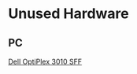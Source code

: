 # Unused Hardware

## PC

[Dell OptiPlex 3010 SFF](https://www.dell.com/support/home/us/en/04/product-support/product/optiplex-3010/overview)